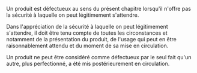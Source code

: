 Un produit est défectueux au sens du présent chapitre lorsqu'il n'offre pas la sécurité à laquelle on peut légitimement s'attendre.


Dans l'appréciation de la sécurité à laquelle on peut légitimement s'attendre, il doit être tenu compte de toutes les circonstances et notamment de la présentation du produit, de l'usage qui peut en être raisonnablement attendu et du moment de sa mise en circulation.


Un produit ne peut être considéré comme défectueux par le seul fait qu'un autre, plus perfectionné, a été mis postérieurement en circulation.

